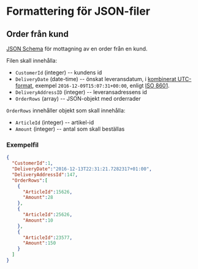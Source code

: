 # Formattering för JSON-filer

## Order från kund
[JSON Schema](https://github.com/SU15-TeamAbsolut/Kundbolaget/blob/develop/Dokumentation/json/orderSchema.json)
för mottagning av en order från en kund.

Filen skall innehålla:
 - `CustomerId` (integer) -- kundens id
 - `DeliveryDate` (date-time) -- önskat leveransdatum, i [kombinerat UTC-format][utc-time], exempel `2016-12-09T15:07:31+00:00`, enligt [ISO 8601][iso8601].
 - `DeliveryAddressID` (integer) -- leveransadressens id
 - `OrderRows` (array) -- JSON-objekt med orderrader

`OrderRows` innehåller objekt som skall innehålla:
 - `ArticleId` (integer) -- artikel-id
 - `Amount` (integer) -- antal som skall beställas

[utc-time]:https://en.wikipedia.org/wiki/ISO_8601#Combined_date_and_time_representations
[iso8601]:https://en.wikipedia.org/wiki/ISO_8601

### Exempelfil

``` json
{
  "CustomerId":1,
  "DeliveryDate":"2016-12-13T22:31:21.7282317+01:00",
  "DeliveryAddressId":147,
  "OrderRows":[
    {
      "ArticleId":15626,
      "Amount":28
    },
    {
      "ArticleId":25626,
      "Amount":10
    },
    {
      "ArticleId":23577,
      "Amount":150
    }
  ]
}
```
